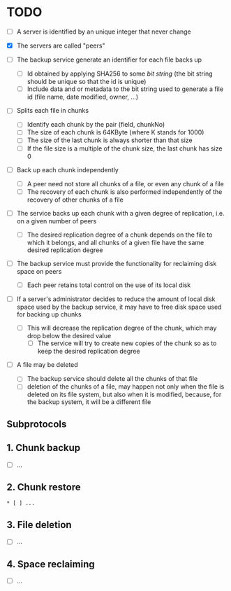 # TODO

  * [ ] A server is identified by an unique integer that never change
  
  * [x] The servers are called "peers"

  * [ ] The backup service generate an identifier for each file backs up
      * [ ] Id obtained by applying SHA256 to some *bit string* (the bit string should be unique so that the id is unique)
      * [ ] Include data and or metadata to the bit string used to generate a file id (file name, date modified, owner, ...)

  * [ ] Splits each file in chunks
      * [ ] Identify each chunk by the pair (field, chunkNo)
      * [ ] The size of each chunk is 64KByte (where K stands for 1000)
      * [ ] The size of the last chunk is always shorter than that size
      * [ ] If the file size is a multiple of the chunk size, the last chunk has size 0

  * [ ] Back up each chunk independently
      * [ ] A peer need not store all chunks of a file, or even any chunk of a file
      * [ ] The recovery of each chunk is also performed independently of the recovery of other chunks of a file

  * [ ] The service backs up each chunk with a given degree of replication, i.e. on a given number of peers
      * [ ] The desired replication degree of a chunk depends on the file to which it belongs, and all chunks of a given file have the same desired replication degree
      
  * [ ]  The backup service must provide the functionality for reclaiming disk space on peers
      * [ ] Each peer retains total control on the use of its local disk
  
  * [ ] If a server's administrator decides to reduce the amount of local disk space used by the backup service, it may have to free disk space used for backing up chunks
      * [ ] This will decrease the replication degree of the chunk, which may drop below the desired value
          * [ ] The service will try to create new copies of the chunk so as to keep the desired replication degree

  * [ ] A file may be deleted
      * [ ] The backup service should delete all the chunks of that file
      * [ ] deletion of the chunks of a file, may happen not only when the file is deleted on its file system, but also when it is modified, because, for the backup system, it will be a different file

## Subprotocols

## 1. Chunk backup

  * [ ] ...

## 2. Chunk restore

 	* [ ] ...

## 3. File deletion

  * [ ] ...

## 4. Space reclaiming

  * [ ] ...
